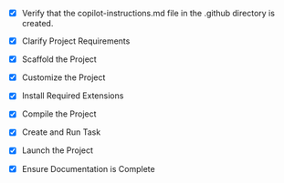 <!-- Use this file to provide workspace-specific custom instructions to Copilot. For more details, visit https://code.visualstudio.com/docs/copilot/copilot-customization#_use-a-githubcopilotinstructionsmd-file -->
- [x] Verify that the copilot-instructions.md file in the .github directory is created.

- [x] Clarify Project Requirements
	<!-- Python project for folder indexing and fast search capabilities -->

- [x] Scaffold the Project
	<!-- Created complete Python project structure with src/folder_indexer package, CLI, tests, and configuration files -->

- [x] Customize the Project
	<!-- Implemented full folder indexing functionality with CLI, search capabilities, and file watching features -->

- [x] Install Required Extensions
	<!-- No specific extensions required for Python project -->

- [x] Compile the Project
	<!-- Python project installed successfully with all dependencies -->

- [x] Create and Run Task
	<!-- Task created for running folder-indexer CLI -->

- [x] Launch the Project
	<!-- CLI application ready to use - no debugging mode required -->

- [x] Ensure Documentation is Complete
	<!-- README.md exists with complete project information and usage instructions -->
